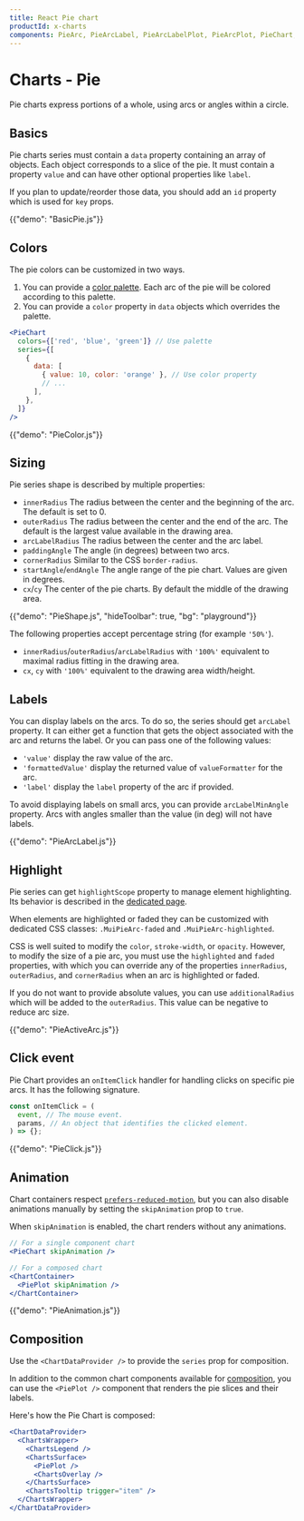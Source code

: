```yaml
---
title: React Pie chart
productId: x-charts
components: PieArc, PieArcLabel, PieArcLabelPlot, PieArcPlot, PieChart, PiePlot, PieChartPro
---
```


# Charts - Pie

<p class="description">Pie charts express portions of a whole, using arcs or angles within a circle.</p>

## Basics

Pie charts series must contain a `data` property containing an array of objects.
Each object corresponds to a slice of the pie.
It must contain a property `value` and can have other optional properties like `label`.

If you plan to update/reorder those data, you should add an `id` property which is used for `key` props.

{{"demo": "BasicPie.js"}}

## Colors

The pie colors can be customized in two ways.

1. You can provide a [color palette](/x/react-charts/styling/#color-palette). Each arc of the pie will be colored according to this palette.
2. You can provide a `color` property in `data` objects which overrides the palette.

```jsx
<PieChart
  colors={['red', 'blue', 'green']} // Use palette
  series={[
    {
      data: [
        { value: 10, color: 'orange' }, // Use color property
        // ...
      ],
    },
  ]}
/>
```

{{"demo": "PieColor.js"}}

## Sizing

Pie series shape is described by multiple properties:

- `innerRadius` The radius between the center and the beginning of the arc. The default is set to 0.
- `outerRadius` The radius between the center and the end of the arc. The default is the largest value available in the drawing area.
- `arcLabelRadius` The radius between the center and the arc label.
- `paddingAngle` The angle (in degrees) between two arcs.
- `cornerRadius` Similar to the CSS `border-radius`.
- `startAngle`/`endAngle` The angle range of the pie chart. Values are given in degrees.
- `cx`/`cy` The center of the pie charts. By default the middle of the drawing area.

{{"demo": "PieShape.js", "hideToolbar": true, "bg": "playground"}}

The following properties accept percentage string (for example `'50%'`).

- `innerRadius`/`outerRadius`/`arcLabelRadius` with `'100%'` equivalent to maximal radius fitting in the drawing area.
- `cx`, `cy` with `'100%'` equivalent to the drawing area width/height.

## Labels

You can display labels on the arcs.
To do so, the series should get `arcLabel` property.
It can either get a function that gets the object associated with the arc and returns the label.
Or you can pass one of the following values:

- `'value'` display the raw value of the arc.
- `'formattedValue'` display the returned value of `valueFormatter` for the arc.
- `'label'` display the `label` property of the arc if provided.

To avoid displaying labels on small arcs, you can provide `arcLabelMinAngle` property.
Arcs with angles smaller than the value (in deg) will not have labels.

{{"demo": "PieArcLabel.js"}}

## Highlight

Pie series can get `highlightScope` property to manage element highlighting.
Its behavior is described in the [dedicated page](/x/react-charts/highlighting/#highlighting-series).

When elements are highlighted or faded they can be customized with dedicated CSS classes: `.MuiPieArc-faded` and `.MuiPieArc-highlighted`.

CSS is well suited to modify the `color`, `stroke-width`, or `opacity`.
However, to modify the size of a pie arc, you must use the `highlighted` and `faded` properties, with which you can override any of the properties `innerRadius`, `outerRadius`, and `cornerRadius` when an arc is highlighted or faded.

If you do not want to provide absolute values, you can use `additionalRadius` which will be added to the `outerRadius`.
This value can be negative to reduce arc size.

{{"demo": "PieActiveArc.js"}}

## Click event

Pie Chart provides an `onItemClick` handler for handling clicks on specific pie arcs.
It has the following signature.

```js
const onItemClick = (
  event, // The mouse event.
  params, // An object that identifies the clicked element.
) => {};
```

{{"demo": "PieClick.js"}}

## Animation

Chart containers respect [`prefers-reduced-motion`](https://developer.mozilla.org/en-US/docs/Web/CSS/@media/prefers-reduced-motion), but you can also disable animations manually by setting the `skipAnimation` prop to `true`.

When `skipAnimation` is enabled, the chart renders without any animations.

```jsx
// For a single component chart
<PieChart skipAnimation />

// For a composed chart
<ChartContainer>
  <PiePlot skipAnimation />
</ChartContainer>
```

{{"demo": "PieAnimation.js"}}

## Composition

Use the `<ChartDataProvider />` to provide the `series` prop for composition.

In addition to the common chart components available for [composition](/x/react-charts/composition/), you can use the `<PiePlot />` component that renders the pie slices and their labels.

Here's how the Pie Chart is composed:

```jsx
<ChartDataProvider>
  <ChartsWrapper>
    <ChartsLegend />
    <ChartsSurface>
      <PiePlot />
      <ChartsOverlay />
    </ChartsSurface>
    <ChartsTooltip trigger="item" />
  </ChartsWrapper>
</ChartDataProvider>
```
